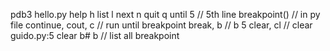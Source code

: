 pdb3 hello.py
help  h
list  l
next  n
quit  q
until 5 // 5th line
breakpoint()  // in py file
continue, cout, c // run until breakpoint
break, b   // b 5
clear, cl  // clear guido.py:5 clear b#
b   // list all breakpoint

